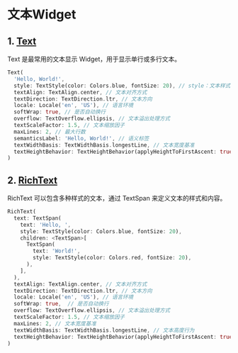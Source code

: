 # 文本Widget

## 1. [Text](https://api.flutter.dev/flutter/widgets/Text-class.html)

Text 是最常用的文本显示 Widget，用于显示单行或多行文本。

```dart
Text(
  'Hello, World!',
  style: TextStyle(color: Colors.blue, fontSize: 20), // style：文本样式 
  textAlign: TextAlign.center, // 文本对齐方式 
  textDirection: TextDirection.ltr, // 文本方向
  locale: Locale('en', 'US'), // 语言环境 
  softWrap: true, // 是否自动换行 
  overflow: TextOverflow.ellipsis, // 文本溢出处理方式 
  textScaleFactor: 1.5, // 文本缩放因子 
  maxLines: 2, // 最大行数
  semanticsLabel: 'Hello, World!', // 语义标签
  textWidthBasis: TextWidthBasis.longestLine, // 文本宽度基准
  textHeightBehavior: TextHeightBehavior(applyHeightToFirstAscent: true), // 文本高度行为
)
```

## 2. [RichText](https://api.flutter.dev/flutter/widgets/RichText-class.html)

RichText 可以包含多种样式的文本，通过 TextSpan 来定义文本的样式和内容。

```dart
RichText(
  text: TextSpan(
    text: 'Hello, ',
    style: TextStyle(color: Colors.blue, fontSize: 20),
    children: <TextSpan>[
      TextSpan(
        text: 'World!',
        style: TextStyle(color: Colors.red, fontSize: 20),
      ),
    ],
  ),
  textAlign: TextAlign.center, // 文本对齐方式 
  textDirection: TextDirection.ltr, // 文本方向
  locale: Locale('en', 'US'), // 语言环境
  softWrap: true,  // 是否自动换行 
  overflow: TextOverflow.ellipsis, // 文本溢出处理方式
  textScaleFactor: 1.5, // 文本缩放因子 
  maxLines: 2, // 文本宽度基准
  textWidthBasis: TextWidthBasis.longestLine, // 文本高度行为
  textHeightBehavior: TextHeightBehavior(applyHeightToFirstAscent: true), // 文本宽度行为
)
```
